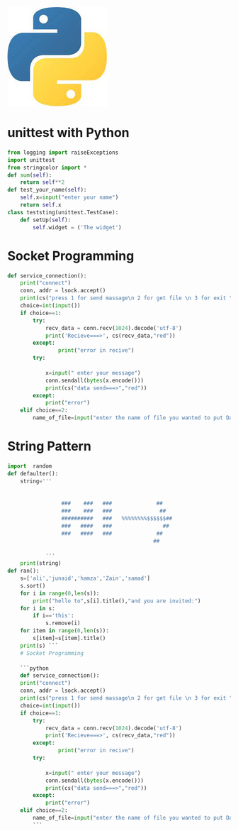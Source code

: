 ![python pratice](Python.jpeg)
# unittest with Python

```python
from logging import raiseExceptions
import unittest
from stringcolor import *
def sum(self):
    return self**2
def test_your_name(self):
    self.x=input("enter your name")
    return self.x
class teststing(unittest.TestCase):
    def setUp(self):
        self.widget = ('The widget')
```
# Socket Programming

```python
def service_connection():
    print("connect")
    conn, addr = lsock.accept()
    print(cs("press 1 for send massage\n 2 for get file \n 3 for exit ","orange"))
    choice=int(input())
    if choice==1:
        try:    
            recv_data = conn.recv(1024).decode('utf-8')        
            print('Recieve===>', cs(recv_data,"red"))
        except:
                print("error in recive")
        try:
            
            x=input(" enter your message")
            conn.sendall(bytes(x.encode()))
            print(cs("data send===>","red"))
        except:
            print("error")
    elif choice==2:
        name_of_file=input("enter the name of file you wanted to put Data")
```


# String Pattern
```python
import  random
def defaulter():
    string=''' 


                 ###    ###   ###              ##
                 ###    ###   ###               ##
                 ##########   ###   %%%%%%%%$$$$$$##
                 ###   ####   ###                ##
                 ###   ####   ###              ##
                                              ## 
                 
            '''
    print(string)
def ran():
    s=['ali','junaid','hamza','Zain','samad']
    s.sort()
    for i in range(0,len(s)):
        print("hello to",s[i].title(),"and you are invited:")
    for i in s:
        if i=='this':
            s.remove(i)
    for item in range(0,len(s)):
        s[item]=s[item].title()
    print(s) ```
    # Socket Programming
    
    ```python
    def service_connection():
    print("connect")
    conn, addr = lsock.accept()
    print(cs("press 1 for send massage\n 2 for get file \n 3 for exit ","orange"))
    choice=int(input())
    if choice==1:
        try:    
            recv_data = conn.recv(1024).decode('utf-8')        
            print('Recieve===>', cs(recv_data,"red"))
        except:
                print("error in recive")
        try:
            
            x=input(" enter your message")
            conn.sendall(bytes(x.encode()))
            print(cs("data send===>","red"))
        except:
            print("error")
    elif choice==2:
        name_of_file=input("enter the name of file you wanted to put Data")
        ```

